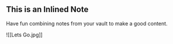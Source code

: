## This is an Inlined Note

Have fun combining notes from your vault to make a good content.

![[Lets Go.jpg]]
